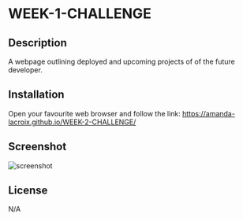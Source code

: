 # WEEK-1-CHALLENGE

## Description

A webpage outlining deployed and upcoming projects of of the future developer.

## Installation

Open your favourite web browser and follow the link: https://amanda-lacroix.github.io/WEEK-2-CHALLENGE/

## Screenshot

![screenshot](https://user-images.githubusercontent.com/116973964/214999299-1c41c59f-bd29-42be-a0f4-408b16846ab1.png)

## License

N/A

